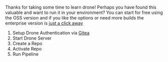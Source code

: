 Thanks for taking some time to learn drone!  Perhaps you have found this valuable and want to run it in your environment?  You can start for free using the OSS version and if you like the options or need more builds the enterprise version is [just a click away](https://www.drone.io/enterprise)

1. Setup Drone Authentication via [Gitea](https://gitea.io)
2. Start Drone Server
3. Create a Repo
4. Activate Repo
5. Run Pipeline
